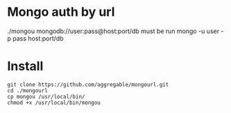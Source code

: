 # Mongo auth by url

./mongou mongodb://user:pass@host:port/db must be run mongo -u user -p pass host:port/db


# Install
```
git clone https://github.com/aggregable/mongourl.git
cd ./mongourl
cp mongou /usr/local/bin/
chmod +x /usr/local/bin/mongou
```
